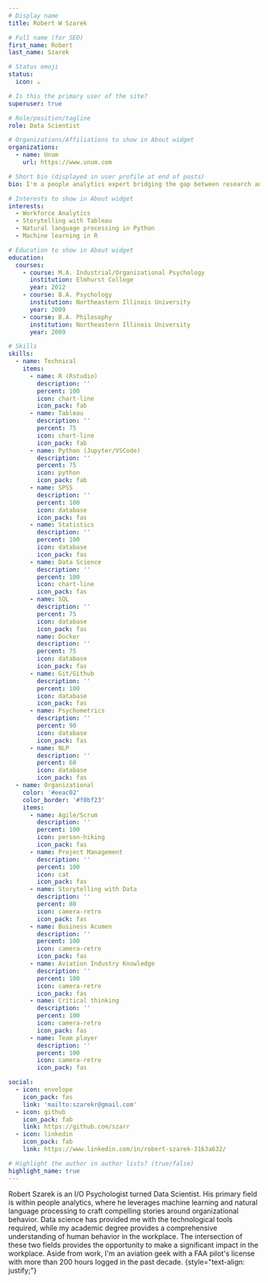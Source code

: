 ```yaml
---
# Display name
title: Robert W Szarek

# Full name (for SEO)
first_name: Robert
last_name: Szarek

# Status emoji
status:
  icon: ☕️

# Is this the primary user of the site?
superuser: true

# Role/position/tagline
role: Data Scientist

# Organizations/Affiliations to show in About widget
organizations:
  - name: Unum
    url: https://www.unum.com

# Short bio (displayed in user profile at end of posts)
bio: I'm a people analytics expert bridging the gap between research and practice.

# Interests to show in About widget
interests:
  - Workforce Analytics
  - Storytelling with Tableau
  - Natural language processing in Python
  - Machine learning in R

# Education to show in About widget
education:
  courses:
    - course: M.A. Industrial/Organizational Psychology
      institution: Elmhurst College
      year: 2012
    - course: B.A. Psychology
      institution: Northeastern Illinois University
      year: 2009
    - course: B.A. Philosophy
      institution: Northeastern Illinois University
      year: 2009

# Skills
skills:
  - name: Technical
    items:
      - name: R (Rstudio)
        description: ''
        percent: 100
        icon: chart-line
        icon_pack: fab
      - name: Tableau
        description: ''
        percent: 75
        icon: chart-line
        icon_pack: fab
      - name: Python (Jupyter/VSCode)
        description: ''
        percent: 75
        icon: python
        icon_pack: fab
      - name: SPSS
        description: ''
        percent: 100
        icon: database
        icon_pack: fas
      - name: Statistics
        description: ''
        percent: 100
        icon: database
        icon_pack: fas
      - name: Data Science
        description: ''
        percent: 100
        icon: chart-line
        icon_pack: fas
      - name: SQL
        description: ''
        percent: 75
        icon: database
        icon_pack: fas
        name: Docker
        description: ''
        percent: 75
        icon: database
        icon_pack: fas
      - name: Git/Github
        description: ''
        percent: 100
        icon: database
        icon_pack: fas
      - name: Psychometrics
        description: ''
        percent: 90
        icon: database
        icon_pack: fas
      - name: NLP
        description: ''
        percent: 60
        icon: database
        icon_pack: fas
  - name: Organizational
    color: '#eeac02'
    color_border: '#f0bf23'
    items:
      - name: Agile/Scrum
        description: ''
        percent: 100
        icon: person-hiking
        icon_pack: fas
      - name: Project Management
        description: ''
        percent: 100
        icon: cat
        icon_pack: fas
      - name: Storytelling with Data
        description: ''
        percent: 80
        icon: camera-retro
        icon_pack: fas
      - name: Business Acumen
        description: ''
        percent: 100
        icon: camera-retro
        icon_pack: fas
      - name: Aviation Industry Knowledge
        description: ''
        percent: 100
        icon: camera-retro
        icon_pack: fas
      - name: Critical thinking
        description: ''
        percent: 100
        icon: camera-retro
        icon_pack: fas
      - name: Team player
        description: ''
        percent: 100
        icon: camera-retro
        icon_pack: fas

social:
  - icon: envelope
    icon_pack: fas
    link: 'mailto:szarekr@gmail.com'
  - icon: github
    icon_pack: fab
    link: https://github.com/szarr
  - icon: linkedin
    icon_pack: fab
    link: https://www.linkedin.com/in/robert-szarek-3163a632/

# Highlight the author in author lists? (true/false)
highlight_name: true
---
```


Robert Szarek is an I/O Psychologist turned Data Scientist. His primary field is within people analytics, where he leverages machine learning and natural language processing to craft compelling stories around organizational behavior. Data science has provided me with the technological tools required, while my academic degree provides a comprehensive understanding of human behavior in the workplace. The intersection of these two fields provides the opportunity to make a significant impact in the workplace. Aside from work, I'm an aviation geek with a FAA pilot's license with more than 200 hours logged in the past decade.
{style="text-align: justify;"}
